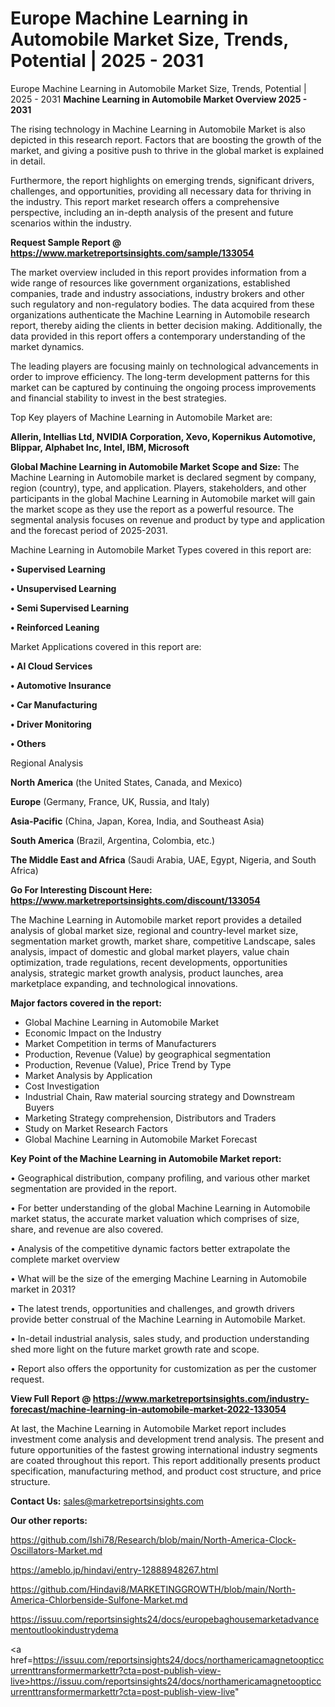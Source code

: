 # Europe Machine Learning in Automobile Market Size, Trends, Potential | 2025 - 2031
Europe Machine Learning in Automobile Market Size, Trends, Potential | 2025 - 2031
<Strong> Machine Learning in Automobile Market Overview 2025 - 2031</strong>

The rising technology in Machine Learning in Automobile Market is also depicted in this research report. Factors that are boosting the growth of the market, and giving a positive push to thrive in the global market is explained in detail.

Furthermore, the report highlights on emerging trends, significant drivers, challenges, and opportunities, providing all necessary data for thriving in the industry. This report market research offers a comprehensive perspective, including an in-depth analysis of the present and future scenarios within the industry.

<strong>Request Sample Report @ <a href=https://www.marketreportsinsights.com/sample/133054>https://www.marketreportsinsights.com/sample/133054</a></strong>

The market overview included in this report provides information from a wide range of resources like government organizations, established companies, trade and industry associations, industry brokers and other such regulatory and non-regulatory bodies. The data acquired from these organizations authenticate the Machine Learning in Automobile research report, thereby aiding the clients in better decision making. Additionally, the data provided in this report offers a contemporary understanding of the market dynamics.

The leading players are focusing mainly on technological advancements in order to improve efficiency. The long-term development patterns for this market can be captured by continuing the ongoing process improvements and financial stability to invest in the best strategies.

Top Key players of Machine Learning in Automobile Market are:

<strong>Allerin, Intellias Ltd, NVIDIA Corporation, Xevo, Kopernikus Automotive, Blippar, Alphabet Inc, Intel, IBM, Microsoft</strong>

<strong><b>Global Machine Learning in Automobile Market Scope and Size:</b></strong>
The Machine Learning in Automobile market is declared segment by company, region (country), type, and application. Players, stakeholders, and other participants in the global Machine Learning in Automobile market will gain the market scope as they use the report as a powerful resource. The segmental analysis focuses on revenue and product by type and application and the forecast period of 2025-2031.

Machine Learning in Automobile Market Types covered in this report are:

<strong>• Supervised Learning

• Unsupervised Learning

• Semi Supervised Learning

• Reinforced Leaning</strong>

Market Applications covered in this report are:

<strong>• AI Cloud Services

• Automotive Insurance

• Car Manufacturing

• Driver Monitoring

• Others</strong> 

Regional Analysis

<strong>North America</strong> (the United States, Canada, and Mexico)

<strong>Europe</strong> (Germany, France, UK, Russia, and Italy)

<strong>Asia-Pacific</strong> (China, Japan, Korea, India, and Southeast Asia)

<strong>South America</strong> (Brazil, Argentina, Colombia, etc.)

<strong>The Middle East and Africa</strong> (Saudi Arabia, UAE, Egypt, Nigeria, and South Africa)

<strong>Go For Interesting Discount Here: <a href=https://www.marketreportsinsights.com/discount/133054>https://www.marketreportsinsights.com/discount/133054</a></strong>

The Machine Learning in Automobile market report provides a detailed analysis of global market size, regional and country-level market size, segmentation market growth, market share, competitive Landscape, sales analysis, impact of domestic and global market players, value chain optimization, trade regulations, recent developments, opportunities analysis, strategic market growth analysis, product launches, area marketplace expanding, and technological innovations.

<strong><b>Major factors covered in the report:</b></strong>
<ul>
  <li>Global Machine Learning in Automobile Market </li>
  <li>Economic Impact on the Industry</li>
  <li>Market Competition in terms of Manufacturers</li>
  <li>Production, Revenue (Value) by geographical segmentation</li>
  <li>Production, Revenue (Value), Price Trend by Type</li>
  <li>Market Analysis by Application</li>
  <li>Cost Investigation</li>
  <li>Industrial Chain, Raw material sourcing strategy and Downstream Buyers</li>
  <li>Marketing Strategy comprehension, Distributors and Traders</li>
  <li>Study on Market Research Factors</li>
  <li>Global Machine Learning in Automobile Market Forecast</li>
</ul>

<strong><b>Key Point of the Machine Learning in Automobile Market report:</b></strong>

• Geographical distribution, company profiling, and various other market segmentation are provided in the report.

• For better understanding of the global Machine Learning in Automobile market status, the accurate market valuation which comprises of size, share, and revenue are also covered.

• Analysis of the competitive dynamic factors better extrapolate the complete market overview

• What will be the size of the emerging Machine Learning in Automobile market in 2031?

• The latest trends, opportunities and challenges, and growth drivers provide better construal of the Machine Learning in Automobile Market.

• In-detail industrial analysis, sales study, and production understanding shed more light on the future market growth rate and scope.

• Report also offers the opportunity for customization as per the customer request.

<strong><b>View Full Report @ <a href=https://www.marketreportsinsights.com/industry-forecast/machine-learning-in-automobile-market-2022-133054>https://www.marketreportsinsights.com/industry-forecast/machine-learning-in-automobile-market-2022-133054</a></b></strong>


At last, the Machine Learning in Automobile Market report includes investment come analysis and development trend analysis. The present and future opportunities of the fastest growing international industry segments are coated throughout this report. This report additionally presents product specification, manufacturing method, and product cost structure, and price structure.

<strong>Contact Us:</strong>
sales@marketreportsinsights.com

<strong>Our other reports:</strong>

<a href=https://github.com/Ishi78/Research/blob/main/North-America-Clock-Oscillators-Market.md>https://github.com/Ishi78/Research/blob/main/North-America-Clock-Oscillators-Market.md</a>

<a href=https://ameblo.jp/hindavi/entry-12888948267.html>https://ameblo.jp/hindavi/entry-12888948267.html</a>

<a href=https://github.com/Hindavi8/MARKETINGGROWTH/blob/main/North-America-Chlorbenside-Sulfone-Market.md>https://github.com/Hindavi8/MARKETINGGROWTH/blob/main/North-America-Chlorbenside-Sulfone-Market.md</a>

<a href=https://issuu.com/reportsinsights24/docs/europebaghousemarketadvancementoutlookindustrydema>https://issuu.com/reportsinsights24/docs/europebaghousemarketadvancementoutlookindustrydema</a>

<a href=https://issuu.com/reportsinsights24/docs/northamericamagnetoopticcurrenttransformermarkettr?cta=post-publish-view-live>https://issuu.com/reportsinsights24/docs/northamericamagnetoopticcurrenttransformermarkettr?cta=post-publish-view-live</a>"
